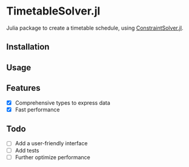 # TimetableSolver.jl

Julia package to create a timetable schedule, using [ConstraintSolver.jl](https://github.com/Wikunia/ConstraintSolver.jl).

## Installation

## Usage

## Features

- [X] Comprehensive types to express data
- [X] Fast performance

## Todo

- [ ] Add a user-friendly interface
- [ ] Add tests
- [ ] Further optimize performance
